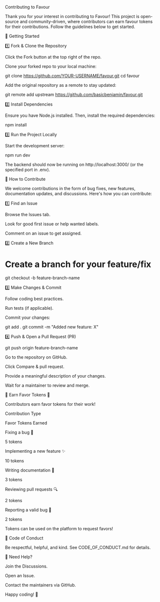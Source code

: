 Contributing to Favour

Thank you for your interest in contributing to Favour! This project is open-source and community-driven, where contributors can earn favour tokens for their contributions. Follow the guidelines below to get started.

📌 Getting Started

1️⃣ Fork & Clone the Repository

Click the Fork button at the top right of the repo.

Clone your forked repo to your local machine:

git clone https://github.com/YOUR-USERNAME/favour.git
cd favour

Add the original repository as a remote to stay updated:

git remote add upstream https://github.com/basicbenjamin/favour.git

2️⃣ Install Dependencies

Ensure you have Node.js installed. Then, install the required dependencies:

npm install

3️⃣ Run the Project Locally

Start the development server:

npm run dev

The backend should now be running on http://localhost:3000/ (or the specified port in .env).

📌 How to Contribute

We welcome contributions in the form of bug fixes, new features, documentation updates, and discussions. Here's how you can contribute:

1️⃣ Find an Issue

Browse the Issues tab.

Look for good first issue or help wanted labels.

Comment on an issue to get assigned.

2️⃣ Create a New Branch

# Create a branch for your feature/fix
git checkout -b feature-branch-name

3️⃣ Make Changes & Commit

Follow coding best practices.

Run tests (if applicable).

Commit your changes:

git add .
git commit -m "Added new feature: X"

4️⃣ Push & Open a Pull Request (PR)

git push origin feature-branch-name

Go to the repository on GitHub.

Click Compare & pull request.

Provide a meaningful description of your changes.

Wait for a maintainer to review and merge.

📌 Earn Favor Tokens 🎉

Contributors earn favor tokens for their work!

Contribution Type

Favor Tokens Earned

Fixing a bug 🐞

5 tokens

Implementing a new feature ✨

10 tokens

Writing documentation 📄

3 tokens

Reviewing pull requests 🔍

2 tokens

Reporting a valid bug 🚨

2 tokens

Tokens can be used on the platform to request favors!

📌 Code of Conduct

Be respectful, helpful, and kind. See CODE_OF_CONDUCT.md for details.

📌 Need Help?

Join the Discussions.

Open an Issue.

Contact the maintainers via GitHub.

Happy coding! 🚀

